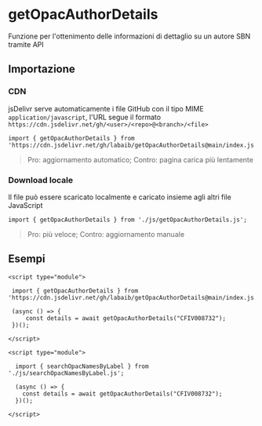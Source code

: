 # getOpacAuthorDetails
Funzione per l'ottenimento delle informazioni di dettaglio su un autore SBN tramite API


## Importazione


### CDN

jsDelivr serve automaticamente i file GitHub con il tipo MIME `application/javascript`, l'URL segue il formato `https://cdn.jsdelivr.net/gh/<user>/<repo>@<branch>/<file>`

```
import { getOpacAuthorDetails } from 'https://cdn.jsdelivr.net/gh/labaib/getOpacAuthorDetails@main/index.js';
```

> Pro: aggiornamento automatico; Contro: pagina carica più lentamente 

### Download locale

Il file può essere scaricato localmente e caricato insieme agli altri file JavaScript
```
import { getOpacAuthorDetails } from './js/getOpacAuthorDetails.js';
```

> Pro: più veloce; Contro: aggiornamento manuale 


## Esempi

```
<script type="module">
        
 import { getOpacAuthorDetails } from 'https://cdn.jsdelivr.net/gh/labaib/getOpacAuthorDetails@main/index.js';

 (async () => {
     const details = await getOpacAuthorDetails("CFIV008732");
 })();

</script>
```
```
<script type="module">
        
  import { searchOpacNamesByLabel } from './js/searchOpacNamesByLabel.js';

  (async () => {
    const details = await getOpacAuthorDetails("CFIV008732");
  })();

</script>
```
